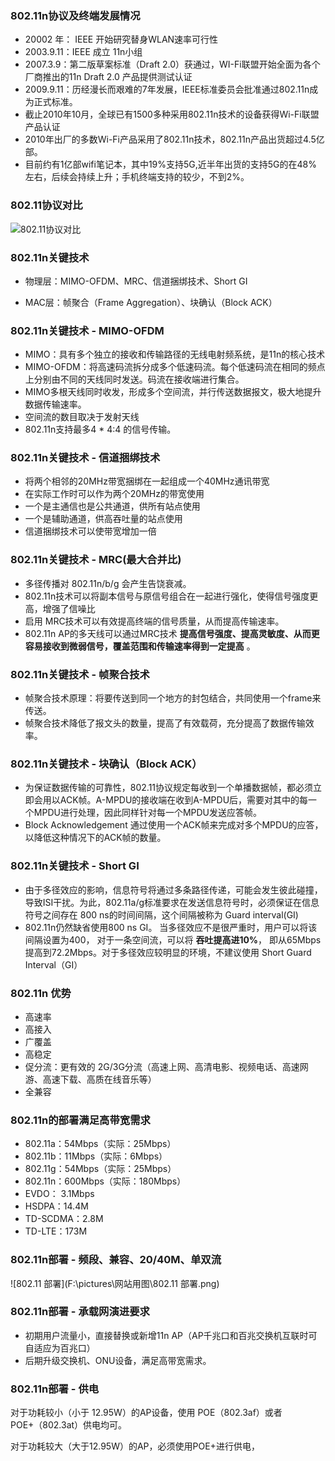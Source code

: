 ### 802.11n协议及终端发展情况

* 20002 年： IEEE 开始研究替身WLAN速率可行性
* 2003.9.11：IEEE 成立 11n小组
* 2007.3.9：第二版草案标准（Draft 2.0）获通过，WI-Fi联盟开始全面为各个厂商推出的11n Draft 2.0 产品提供测试认证
* 2009.9.11：历经漫长而艰难的7年发展，IEEE标准委员会批准通过802.11n成为正式标准。
* 截止2010年10月，全球已有1500多种采用802.11n技术的设备获得Wi-Fi联盟产品认证
* 2010年出厂的多数Wi-Fi产品采用了802.11n技术，802.11n产品出货超过4.5亿部。
* 目前约有1亿部wifi笔记本，其中19%支持5G,近半年出货的支持5G的在48%左右，后续会持续上升；手机终端支持的较少，不到2%。

### 802.11协议对比

![802.11协议对比](F:\pictures\网站用图\802.11协议对比.png)

### 802.11n关键技术

* 物理层：MIMO-OFDM、MRC、信道捆绑技术、Short GI

* MAC层：帧聚合（Frame Aggregation）、块确认（Block ACK）


### 802.11n关键技术 - MIMO-OFDM

* MIMO：具有多个独立的接收和传输路径的无线电射频系统，是11n的核心技术
* MIMO-OFDM：将高速码流拆分成多个低速码流。每个低速码流在相同的频点上分别由不同的天线同时发送。码流在接收端进行集合。
* MIMO多根天线同时收发，形成多个空间流，并行传送数据报文，极大地提升数据传输速率。
* 空间流的数目取决于发射天线
* 802.11n支持最多4 * 4:4 的信号传输。

### 802.11n关键技术 - 信道捆绑技术

* 将两个相邻的20MHz带宽捆绑在一起组成一个40MHz通讯带宽
* 在实际工作时可以作为两个20MHz的带宽使用
* 一个是主通信也是公共通道，供所有站点使用
* 一个是辅助通道，供高吞吐量的站点使用
* 信道捆绑技术可以使带宽增加一倍

### 802.11n关键技术 - MRC(最大合并比)

* 多径传播对 802.11n/b/g 会产生告饶衰减。
* 802.11n技术可以将副本信号与原信号组合在一起进行强化，使得信号强度更高，增强了信噪比
* 启用 MRC技术可以有效提高终端的信号质量，从而提高传输速率。
* 802.11n AP的多天线可以通过MRC技术 **提高信号强度、提高灵敏度、从而更容易接收到微弱信号，覆盖范围和传输速率得到一定提高** 。 

### 802.11n关键技术 - 帧聚合技术

* 帧聚合技术原理：将要传送到同一个地方的封包结合，共同使用一个frame来传送。
* 帧聚合技术降低了报文头的数量，提高了有效载荷，充分提高了数据传输效率。

### 802.11n关键技术 - 块确认（Block ACK）

* 为保证数据传输的可靠性，802.11协议规定每收到一个单播数据帧，都必须立即会用以ACK帧。A-MPDU的接收端在收到A-MPDU后，需要对其中的每一个MPDU进行处理，因此同样针对每一个MPDU发送应答帧。
* Block Acknowledgement 通过使用一个ACK帧来完成对多个MPDU的应答，以降低这种情况下的ACK帧的数量。

### 802.11n关键技术 - Short GI

* 由于多径效应的影响，信息符号将通过多条路径传递，可能会发生彼此碰撞，导致ISI干扰。为此，802.11a/g标准要求在发送信息符号时，必须保证在信息符号之间存在 800 ns的时间间隔，这个间隔被称为 Guard interval(GI)
* 802.11n仍然缺省使用800 ns GI。 当多径效应不是很严重时，用户可以将该间隔设置为400， 对于一条空间流，可以将 **吞吐提高进10%**， 即从65Mbps提高到72.2Mbps。对于多径效应较明显的环境，不建议使用 Short Guard Interval（GI）

### 802.11n 优势

* 高速率
* 高接入
* 广覆盖
* 高稳定
* 促分流：更有效的 2G/3G分流（高速上网、高清电影、视频电话、高速网游、高速下载、高质在线音乐等）
* 全兼容

### 802.11n的部署满足高带宽需求

* 802.11a：54Mbps（实际：25Mbps）
* 802.11b：11Mbps（实际：6Mbps）
* 802.11g：54Mbps（实际：25Mbps）
* 802.11n：600Mbps（实际：180Mbps）
* EVDO： 3.1Mbps
* HSDPA：14.4M
* TD-SCDMA：2.8M
* TD-LTE：173M

### 802.11n部署 - 频段、兼容、20/40M、单双流

![802.11 部署](F:\pictures\网站用图\802.11 部署.png)

### 802.11n部署 - 承载网演进要求

* 初期用户流量小，直接替换或新增11n AP（AP千兆口和百兆交换机互联时可自适应为百兆口）
* 后期升级交换机、ONU设备，满足高带宽需求。

### 802.11n部署 - 供电

对于功耗较小（小于 12.95W）的AP设备，使用 POE（802.3af）或者POE+（802.3at）供电均可。

对于功耗较大（大于12.95W）的AP，必须使用POE+进行供电，